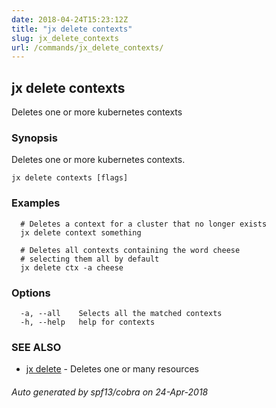 ```yaml
---
date: 2018-04-24T15:23:12Z
title: "jx delete contexts"
slug: jx_delete_contexts
url: /commands/jx_delete_contexts/
---
```

## jx delete contexts

Deletes one or more kubernetes contexts

### Synopsis

Deletes one or more kubernetes contexts.

```
jx delete contexts [flags]
```

### Examples

```
  # Deletes a context for a cluster that no longer exists
  jx delete context something
  
  # Deletes all contexts containing the word cheese
  # selecting them all by default
  jx delete ctx -a cheese
```

### Options

```
  -a, --all    Selects all the matched contexts
  -h, --help   help for contexts
```

### SEE ALSO

* [jx delete](/commands/jx_delete/)	 - Deletes one or many resources

###### Auto generated by spf13/cobra on 24-Apr-2018
